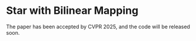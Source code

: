 # Star with Bilinear Mapping
The paper has been accepted by CVPR 2025, and the code will be released soon.
